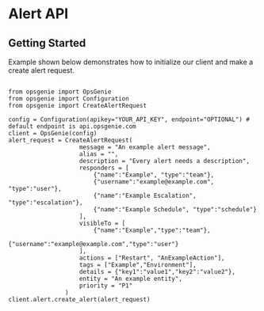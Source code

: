 # Alert API

## Getting Started

Example shown below demonstrates how to initialize our client and make a create alert request.
<pre><code>
from opsgenie import OpsGenie
from opsgenie import Configuration
from opsgenie import CreateAlertRequest

config = Configuration(apikey="YOUR_API_KEY", endpoint="OPTIONAL") # default endpoint is api.opsgenie.com
client = OpsGenie(config)
alert_request = CreateAlertRequest(
			        message = "An example alert message",
			        alias = "",
			        description = "Every alert needs a description",
			        responders = [
				        {"name":"Example", "type":"team"},
				        {"username":"example@example.com", "type":"user"},
				        {"name":"Example Escalation", "type":"escalation"},
				        {"name":"Example Schedule", "type":"schedule"}
				    ],
			        visibleTo = [
				        {"name":"Example","type":"team"},
				        {"username":"example@example.com","type":"user"}
				    ],
			        actions = ["Restart", "AnExampleAction"],
			        tags = ["Example","Environment"],
			        details = {"key1":"value1","key2":"value2"},
			        entity = "An example entity",
			        priority = "P1"
                )
client.alert.create_alert(alert_request)
</code></pre>
